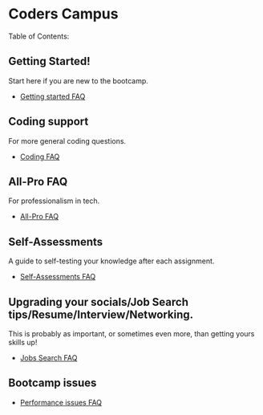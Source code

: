 # Coders Campus

Table of Contents:

## Getting Started!

Start here if you are new to the bootcamp.
- [Getting started FAQ](FAQ/GETTING_STARTED_FAQ.md)

## Coding support

For more general coding questions.
- [Coding FAQ](FAQ/CODING_SUPPORT_FAQ.md)

## All-Pro FAQ

For professionalism in tech.
- [All-Pro FAQ](FAQ/PRO_FAQ.md)

## Self-Assessments

A guide to self-testing your knowledge after each assignment.
- [Self-Assessments FAQ](FAQ/SELF_ASSESSMENTS.md)

## Upgrading your socials/Job Search tips/Resume/Interview/Networking.
This is probably as important, or sometimes even more, than getting yours skills up!
- [Jobs Search FAQ](FAQ/SOCIAL_FAQ.md)


## Bootcamp issues

- [Performance issues FAQ](FAQ/BOOTCAMP_ISSUES.md) 



